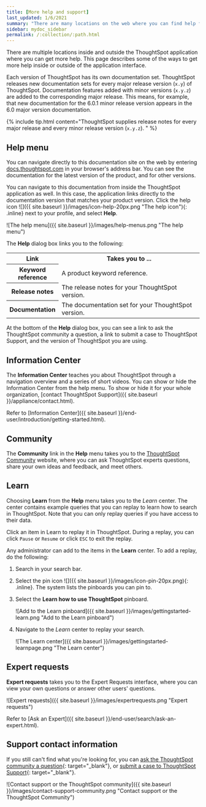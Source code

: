 ```yaml
---
title: [More help and support]
last_updated: 1/6/2021
summary: "There are many locations on the web where you can find help for ThoughtSpot."
sidebar: mydoc_sidebar
permalink: /:collection/:path.html
---
```

There are multiple locations inside and outside the ThoughtSpot application
where you can get more help. This page describes some of the ways to get more
help inside or outside of the application interface.

Each version of ThoughtSpot has its own documentation set. ThoughtSpot releases
new documentation sets for every major release version (`x.y`) of ThoughtSpot.
Documentation features added with minor versions (`x.y.z`) are added to the
corresponding major release.  This means, for example, that new documentation
for the 6.0.1 minor release version appears in the 6.0 major version documentation.

{% include tip.html content="ThoughtSpot supplies release notes for every major
release and every minor release version (`x.y.z`). " %}

## Help menu

You can navigate directly to this documentation site on the web by entering
[docs.thoughtspot.com](https://docs.thoughtspot.com) in your browser's address
bar. You can see the documentation for the latest version of the product, and for other versions.

You can navigate to this documentation from inside the ThoughtSpot application
as well. In this case, the application links directly to the documentation
version that matches your product version. Click the help icon ![]({{ site.baseurl }}/images/icon-help-20px.png "The help icon"){: .inline} next to your profile, and select **Help**.

![The help menu]({{ site.baseurl }}/images/help-menus.png "The help menu")

The **Help** dialog box links you to the following:

<table>
<colgroup>
   <col style="width:25%">
   <col style="width:75%">
</colgroup>
  <tr>
    <th>Link </th>
    <th>Takes you to ...</th>
  </tr>
  <tr>
    <th>Keyword reference</th>
    <td>A product keyword reference.</td>
  </tr>
  <tr>
    <th>Release notes</th>
    <td>The release notes for your ThoughtSpot version.</td>
  </tr>
  <tr>
    <th>Documentation</th>
    <td>The documentation set for your ThoughtSpot version.</td>
  </tr>
</table>

At the bottom of the **Help** dialog box, you can see a link to ask the ThoughtSpot community a question, a link to submit a case to ThoughtSpot Support, and the version of ThoughtSpot you are using.

## Information Center
The **Information Center** teaches you about ThoughtSpot through a navigation overview and a series of short videos. You can show or hide the Information Center from the help menu. To show or hide it for your whole organization, [contact ThoughtSpot Support]({{ site.baseurl }}/appliance/contact.html).

Refer to [Information Center]({{ site.baseurl }}/end-user/introduction/getting-started.html).

## Community
The **Community** link in the **Help** menu takes you to the [ThoughtSpot Community](https://community.thoughtspot.com) website, where you can ask ThoughtSpot experts questions, share your own ideas and feedback, and meet others.

## Learn

Choosing **Learn** from the **Help** menu takes you to the *Learn* center.
The center contains example queries that you can replay to learn how to search in ThoughtSpot.  Note that you can only replay queries if you have access to their data.

Click an item in Learn to replay it in ThoughtSpot. During a replay, you can
click `Pause` or `Resume` or click `ESC` to exit the replay.

Any administrator can add to the items in the **Learn** center. To add a replay, do
the following:

1. Search in your search bar.
2. Select the pin icon ![]({{ site.baseurl }}/images/icon-pin-20px.png){: .inline}.
   The system lists the pinboards you can pin to.
3. Select the **Learn how to use ThoughtSpot** pinboard.

   ![Add to the Learn pinboard]({{ site.baseurl }}/images/gettingstarted-learn.png "Add to the Learn pinboard")

4. Navigate to the *Learn* center to replay your search.

    ![The Learn center]({{ site.baseurl }}/images/gettingstarted-learnpage.png "The Learn center")

<!-- ## Search the help in search bar

You can search the help directly from the search bar with the `how to` and `help` keywords.

{% include content/keywords-help.md %}

The `how to` keyword takes you into the documentation only. The `help` keyword
allows you to jump directly into a product workflow. -->

## Expert requests
**Expert requests** takes you to the Expert Requests interface, where you can view your own questions or answer other users' questions.

![Expert requests]({{ site.baseurl }}/images/expertrequests.png "Expert requests")

Refer to [Ask an Expert]({{ site.baseurl }}/end-user/search/ask-an-expert.html).

## Support contact information

If you still can't find what you're looking for, you can [ask the ThoughtSpot community a question](https://community.thoughtspot.com/s/){: target="_blank"}, or [submit a case to ThoughtSpot Support](https://community.thoughtspot.com/customers/s/contactsupport){: target="_blank"}.

![Contact support or the ThoughtSpot community]({{ site.baseurl }}/images/contact-support-community.png "Contact support or the ThoughtSpot Community")
